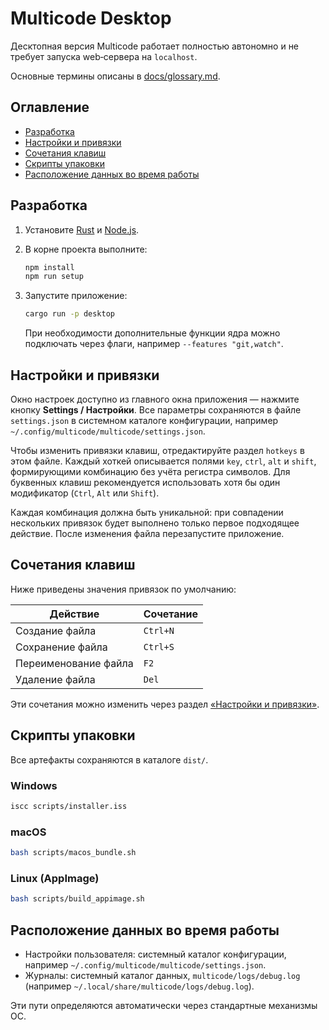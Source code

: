# Multicode Desktop

Десктопная версия Multicode работает полностью автономно и не требует запуска web‑сервера на `localhost`.

Основные термины описаны в [docs/glossary.md](docs/glossary.md).

## Оглавление

- [Разработка](#разработка)
- [Настройки и привязки](#настройки-и-привязки)
- [Сочетания клавиш](#сочетания-клавиш)
- [Скрипты упаковки](#скрипты-упаковки)
- [Расположение данных во время работы](#расположение-данных-во-время-работы)

## Разработка

1. Установите [Rust](https://www.rust-lang.org) и [Node.js](https://nodejs.org).
2. В корне проекта выполните:

   ```sh
   npm install
   npm run setup
   ```

3. Запустите приложение:

   ```sh
   cargo run -p desktop
   ```

   При необходимости дополнительные функции ядра можно подключать через флаги, например `--features "git,watch"`.

## Настройки и привязки

Окно настроек доступно из главного окна приложения — нажмите кнопку **Settings / Настройки**.
Все параметры сохраняются в файле `settings.json` в системном каталоге конфигурации,
например `~/.config/multicode/multicode/settings.json`.

Чтобы изменить привязки клавиш, отредактируйте раздел `hotkeys` в этом файле.
Каждый хоткей описывается полями `key`, `ctrl`, `alt` и `shift`,
формирующими комбинацию без учёта регистра символов.
Для буквенных клавиш рекомендуется использовать хотя бы один модификатор
(`Ctrl`, `Alt` или `Shift`).

Каждая комбинация должна быть уникальной: при совпадении нескольких привязок
будет выполнено только первое подходящее действие. После изменения файла
перезапустите приложение.

## Сочетания клавиш

Ниже приведены значения привязок по умолчанию:

| Действие             | Сочетание |
| -------------------- | --------- |
| Создание файла       | `Ctrl+N`  |
| Сохранение файла     | `Ctrl+S`  |
| Переименование файла | `F2`      |
| Удаление файла       | `Del`     |

Эти сочетания можно изменить через раздел [«Настройки и привязки»](#настройки-и-привязки).

## Скрипты упаковки

Все артефакты сохраняются в каталоге `dist/`.

### Windows

```sh
iscc scripts/installer.iss
```

### macOS

```sh
bash scripts/macos_bundle.sh
```

### Linux (AppImage)

```sh
bash scripts/build_appimage.sh
```

## Расположение данных во время работы

- Настройки пользователя: системный каталог конфигурации, например `~/.config/multicode/multicode/settings.json`.
- Журналы: системный каталог данных, `multicode/logs/debug.log` (например `~/.local/share/multicode/logs/debug.log`).

Эти пути определяются автоматически через стандартные механизмы ОС.

